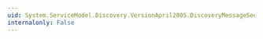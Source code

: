 ```yaml
---
uid: System.ServiceModel.Discovery.VersionApril2005.DiscoveryMessageSequenceApril2005.GetSchema(System.Xml.Schema.XmlSchemaSet)
internalonly: False
---
```

